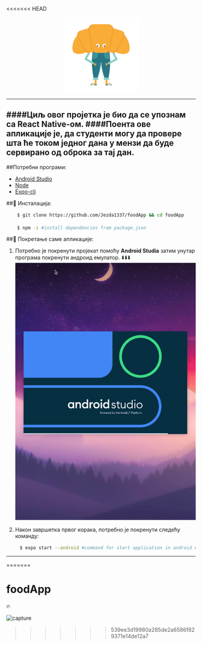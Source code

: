 <<<<<<< HEAD
<div align="center"><img src="assets/logo.png"/></div>

---

####Циљ овог пројетка је био да се упознам са **React Native**-ом.
####Поента ове апликације је, да студенти могу да провере шта ће током једног дана у мензи да буде сервирано од оброка за тај дан.
---

##Потребни програми:
*   [Android Studio](https://developer.android.com/studio)
*   [Node](https://nodejs.org/en/)
*   [Expo-cli](https://docs.expo.io/get-started/installation/)

##:memo: Инсталација:
```bash
    $ git clone https://github.com/Jezda1337/foodApp && cd foodApp

    $ npm -i #install dependencies from package.json 
```


##:rocket: Покретање саме апликације:
1.  Потребно је покренути пројекат помоћу **Android Studia** затим унутар програма покренути андроид емулатор. :arrow_down::arrow_down::arrow_down:
![how to :D](assets/tuts/clip-one.gif)

2.  Након завршетка првог корака, потребно је покренути следећу команду: 
```bash
     $ expo start --android #command for start application in android emulator
```
---


=======
# foodApp


:fire:


![capture](https://media.giphy.com/media/fnLwSQ4U5oahz5A7Ju/giphy.gif)
>>>>>>> 539ee3d19980a285de2a6586f829371e14de12a7
